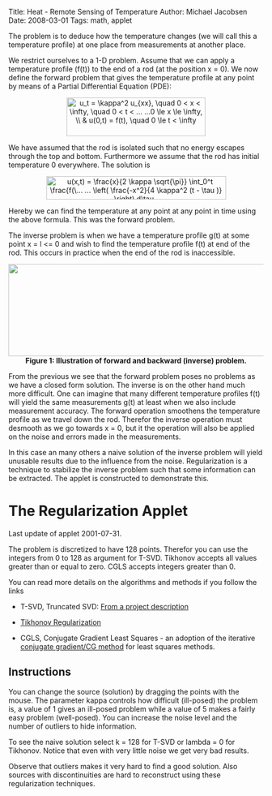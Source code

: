 Title: Heat - Remote Sensing of Temperature
Author: Michael Jacobsen
Date: 2008-03-01
Tags: math, applet

The problem is to deduce how the temperature changes (we will call
this a temperature profile) at one place from measurements at another
place.
 
We restrict ourselves to a 1-D problem. Assume that we can apply a
temperature profile (f(t)) to the end of a rod (at the position x =
0).  We now define the forward problem that gives the temperature
profile at any point by means of a Partial Differential Equation
(PDE):
 
<center> 
<IMG  WIDTH="274" HEIGHT="76" BORDER="0"
 SRC="/static/images/Heat/heatpde.gif"
 ALT=" 
  u_t = \kappa^2 u_{xx}, \quad 0 &lt; x &lt; \infty, \quad 0 &lt; t &lt; ...
...0 \le x \le \infty, \\
&amp; u(0,t) = f(t), \quad 0 \le t &lt; \infty "> 
</center> 

We have assumed that the rod is isolated such that no energy escapes
through the top and bottom. Furthermore we assume that the rod has
initial temperature 0 everywhere. The solution is

<center> 
<IMG
 WIDTH="355" HEIGHT="46" BORDER="0"
 SRC="/static/images/Heat/heatsolution.gif"
 ALT=" 
u(x,t) = \frac{x}{2 \kappa \sqrt{\pi}}
\int_0^t \frac{f(\...
... \left(
\frac{-x^2}{4 \kappa^2 (t - \tau )}
\right) d\tau ."> 
</center> 

Hereby we can find the temperature at any point at any point in time
using the above formula. This was the forward problem. </p> 
 
The inverse problem is when we have a temperature profile g(t) at some
point x = l <= 0 and wish to find the temperature profile f(t) at end
of the rod. This occurs in practice when the end of the rod is
inaccessible.
 
<center> 
<IMG
 WIDTH="660" HEIGHT="182" ALIGN="BOTTOM" BORDER="0"
 SRC="/static/images/Heat/heatsetupfigure.gif"> 
    <br> 
    <b> Figure 1: Illustration of forward and backward (inverse)
 problem. </b> 
</center>
 
From the previous we see that the forward problem poses no problems as
we have a closed form solution. The inverse is on the other hand much
more difficult. One can imagine that many different temperature
profiles f(t) will yield the same measurements g(t) at least when we
also include measurement accuracy. The forward operation smoothens the
temperature profile as we travel down the rod. Therefor the inverse
operation must desmooth as we go towards x = 0, but it the operation
will also be applied on the noise and errors made in the
measurements.
 
In this case an many others a naive solution of the inverse problem
will yield unusable results due to the influence from the
noise. Regularization is a technique to stabilize the inverse problem
such that some information can be extracted. The applet is constructed
to demonstrate this.
 
# <a name="applet">The Regularization Applet</a>

Last update of applet 2001-07-31.
 
The problem is discretized to have 128 points. Therefor you can use
the integers from 0 to 128 as argument for T-SVD. Tikhonov accepts
all values greater than or equal to zero. CGLS accepts integers
greater than 0.
 
 You can read more details on the algorithms and methods if you follow
the links
 
* T-SVD, Truncated SVD: <a
  href="http://www.imm.dtu.dk/~pch/Projekter/tsvd.html">From a project
  description</a>
 
* <a
  href="http://en.wikipedia.org/wiki/Tikhonov_regularization">Tikhonov
  Regularization</a>
 
* CGLS, Conjugate Gradient Least Squares - an adoption of the
  iterative <a
  href="http://en.wikipedia.org/wiki/Conjugate_gradient_method">conjugate
  gradient/CG method</a> for least squares methods.
 

## Instructions

You can change the source (solution) by dragging the points with the
mouse. The parameter kappa controls how difficult (ill-posed) the
problem is, a value of 1 gives an ill-posed problem while a value of 5
makes a fairly easy problem (well-posed). You can increase the noise
level and the number of outliers to hide information.
 
To see the naive solution select k = 128 for T-SVD or lambda = 0 for
Tikhonov. Notice that even with very little noise we get very bad
results.
 
<center> 
<applet archive="/static/java/RegularizationDemoApplet.jar"
code="RegularizationDemoApplet"
width=730 height=450> </applet> 
</center>
 
Observe that outliers makes it very hard to find a good solution. Also
sources with discontinuities are hard to reconstruct using these
regularization techniques.
